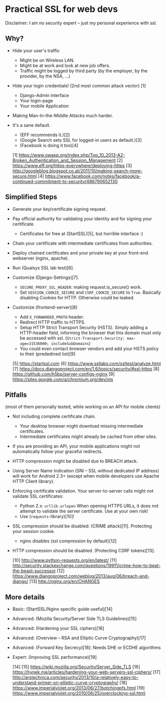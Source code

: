 # Practical SSL for web devs

Disclaimer: I am no security expert – just my personal experience with ssl.

## Why?

* Hide your user's traffic
    * Might be on Wireless LAN.
    * Might be at work and look at new job offers.
    * Traffic might be logged by third party (by the employer, by the provider,
      by the NSA, ...)

* Hide your login credentials! (2nd most common attack vector) [1]
    * Django-Admin interface
    * Your login-page
    * Your mobile Application

* Making Man-In-the-Middle Attacks much harder.

* It's a sane default.
    * (EFF recommends it.)[2]
    * (Google Search sets SSL for logged-in users as default.)[3]
    * (Facebook is doing it too)[4]

    [1] https://www.owasp.org/index.php/Top_10_2013-A2-Broken_Authentication_and_Session_Management
    [2] https://www.eff.org/https-everywhere/deploying-https
    [3] http://googleblog.blogspot.co.at/2011/10/making-search-more-secure.html
    [4] https://www.facebook.com/notes/facebook/a-continued-commitment-to-security/486790652130

## Simplified Steps

* Generate your key/certificate signing request.
* Pay official authority for validating your identity and for signing your certificate.
    * Certificates for free at (StartSSL)[5], but horrible interface :)
* Chain your certificate with intermediate certificates from authorities.
* Deploy chained certificates and your private key
  at your front-end webserver (nginx, apache).
* Run (Qualsys SSL lab test)[6].
* Customize (Django-Settings)[7].
    * `SECURE_PROXY_SSL_HEADER`: making request.is_secure() work.
    * Set `SESSION_COOKIE_SECURE` and `CSRF_COOKIE_SECURE` to `True`.
      Basically disabling Cookies for HTTP. Otherwise could be leaked.
* Customize (frontend-server)[8]
    * Add `X_FORWARDED_PROTO` header.
    * Redirect HTTP traffic to HTTPS.
    * Setup HTTP Strict Transport Security (HSTS).
      Simply adding a HTTP-header field, informing the browser that this domain
      must only be accessed with ssl.
      (`Strict-Transport-Security: max-age=31536000; includeSubDomains`)
    * You could even contact browser vendors and add your HSTS policy to
      their (prededined list)[9]

    [5] https://startssl.com
    [6] https://www.ssllabs.com/ssltest/analyze.html
    [7] https://docs.djangoproject.com/en/1.6/topics/security/#ssl-https
    [8] https://github.com/h5bp/server-configs-nginx
    [9] https://sites.google.com/a/chromium.org/dev/sts


## Pitfalls

(most of them personally tested, while working on an API for mobile clients)

* Not including complete certificate chain.
    * Your desktop browser might download missing intermediate certificates.
    * Intermediate certificates might already be cached from other sites.
* If you are providing an API, your mobile applications might not automatically
  follow your graceful redirects.
* HTTP compression might be disabled due to BREACH attack.
* Using Server Name Indication (SNI – SSL without dedicated IP address)
  will work for Android 2.3+
  (except when mobile developers use Apache HTTP Client library).
* Enforcing certificate validation.
  Your server-to-server calls might not validate SSL certificates:
    * Python 2.x: `urllib.urlopen`
      When opening HTTPS URLs, it does not attempt to validate the server certificate. Use at your own risk!
    * Use (`requests`-library)[10]!
* SSL compression should be disabled: (CRIME attack)[11]. Protecting your session cookie.
    * nginx disables (ssl compression by default)[12]
* HTTP compression should be disabled. (Protecting CSRF tokens)[13].

    [10] http://www.python-requests.org/en/latest/
    [11] http://security.stackexchange.com/questions/19911/crime-how-to-beat-the-beast-successor
    [12] https://www.djangoproject.com/weblog/2013/aug/06/breach-and-django/
    [13] http://nginx.org/en/CHANGES


## More details

* Basic: (StartSSL/Nginx specific guide useful)[14]
* Advanced: (Mozilla Security/Server Side TLS Guidelines)[15]
* Advanced: (Hardening your SSL ciphers)[16]
* Advanced: (Overview – RSA and Elliptic Curve Cryptography)[17]
* Advanced: (Forward Key Secrecy)[18]: Needs DHE or ECDHE algorithms
* Expert: (Improving SSL performance)[19]

    [14]
    [15] https://wiki.mozilla.org/Security/Server_Side_TLS
    [16] https://hynek.me/articles/hardening-your-web-servers-ssl-ciphers/
    [17] http://arstechnica.com/security/2013/10/a-relatively-easy-to-understand-primer-on-elliptic-curve-cryptography/
    [18] https://www.imperialviolet.org/2013/06/27/botchingpfs.html
    [19] https://www.imperialviolet.org/2010/06/25/overclocking-ssl.html
